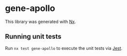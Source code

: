 # gene-apollo

This library was generated with [Nx](https://nx.dev).

## Running unit tests

Run `nx test gene-apollo` to execute the unit tests via [Jest](https://jestjs.io).
